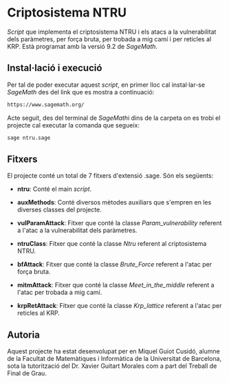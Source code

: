 # Criptosistema NTRU

*Script* que implementa el criptosistema NTRU i els atacs a la vulnerabilitat dels paràmetres, per força bruta, per trobada a mig camí i per reticles al KRP. Està programat amb la versió 9.2 de *SageMath*.

## Instal·lació i execució

Per tal de poder executar aquest *script*, en primer lloc cal instal·lar-se *SageMath* des del link que es mostra a continuació:

```bash
https://www.sagemath.org/
```

Acte seguit, des del terminal de *SageMath*i dins de la carpeta on es trobi el projecte cal executar la comanda que segueix:

```bash
sage ntru.sage
```

## Fitxers

El projecte conté un total de 7 fitxers d'extensió .sage. Són els següents:

- **ntru**: Conté el main *script*.

- **auxMethods**: Conté diversos mètodes auxiliars que s'empren en les diverses classes del projecte.

- **vulParamAttack**: Fitxer que conté la classe *Param\_vulnerability* referent a l'atac a la vulnerabilitat dels paràmetres.

- **ntruClass**: Fitxer que conté la classe *Ntru* referent al criptosistema NTRU.

- **bfAttack**: Fitxer que conté la classe *Brute\_Force* referent a l'atac per força bruta.

- **mitmAttack**: Fitxer que conté la classe *Meet\_in\_the\_middle* referent a l'atac per trobada a mig camí.

- **krpRetAttack**: Fitxer que conté la classe *Krp\_lattice* referent a l'atac per reticles al KRP.


## Autoria

Aquest projecte ha estat desenvolupat per en Miquel Guiot Cusidó, alumne de la Facultat de Matemàtiques i Informàtica de la Universitat de Barcelona, sota la tutorització del Dr. Xavier Guitart Morales com a part del Treball de Final de Grau.
